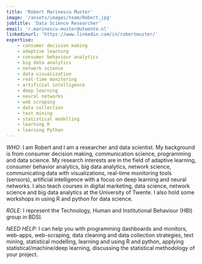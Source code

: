 ```yaml
---
title: 'Robert Marinescu Muster'
image: '/assets/images/team/Robert.jpg'
jobtitle: 'Data Science Researcher'
email: 'r.marinescu-muster@utwente.nl'
linkedinurl: 'https://www.linkedin.com/in/robertmuster/'
expertise: 
    - consumer decision making
    - adaptive learning
    - consumer behaviour analytics
    - big data analytics
    - network science
    - data visualization
    - real-time monitoring
    - artificial intelligence
    - deep learning
    - neural networks
    - web scraping
    - data collection
    - text mining
    - statistical modelling
    - learning R
    - learning Python
---
```


*WHO:* I am Robert and I am a researcher and data scientist. My background is from consumer decision making, communication science, programming and data science. My research interests are in the field of adaptive learning, consumer behavior analytics, big data analytics, network science, communicating data with visualizations, real-time monitoring tools (sensors), artificial intelligence with a focus on deep learning and neural networks. I also teach courses in digital marketing, data science, network science and big data analytics at the University of Twente. I also hold some workshops in using R and python for data science.

*ROLE:* I represent the Technology, Human and Institutional Behaviour (HBI) group in BDSI.

*NEED HELP:* I can help you with programming dashboards and monitors, web-apps, web-scraping, data cleaning and data collection strategies, text mining, statistical modelling, learning and using R and python, applying statistical/machine/deep learning, discussing the statistical methodology of your project.
